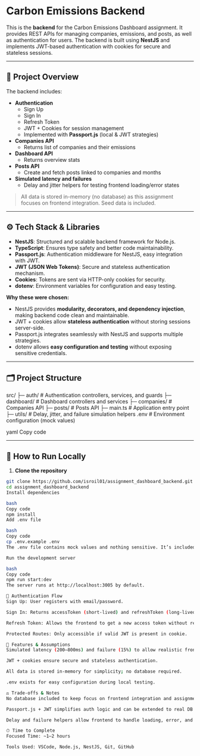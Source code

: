 # Carbon Emissions Backend

This is the **backend** for the Carbon Emissions Dashboard assignment. It provides REST APIs for managing companies, emissions, and posts, as well as authentication for users. The backend is built using **NestJS** and implements JWT-based authentication with cookies for secure and stateless sessions.

---

## 📝 Project Overview

The backend includes:

- **Authentication**
  - Sign Up
  - Sign In
  - Refresh Token
  - JWT + Cookies for session management
  - Implemented with **Passport.js** (local & JWT strategies)
- **Companies API**
  - Returns list of companies and their emissions
- **Dashboard API**
  - Returns overview stats
- **Posts API**
  - Create and fetch posts linked to companies and months
- **Simulated latency and failures**
  - Delay and jitter helpers for testing frontend loading/error states

> All data is stored in-memory (no database) as this assignment focuses on frontend integration. Seed data is included.

---

## ⚙️ Tech Stack & Libraries

- **NestJS**: Structured and scalable backend framework for Node.js.
- **TypeScript**: Ensures type safety and better code maintainability.
- **Passport.js**: Authentication middleware for NestJS, easy integration with JWT.
- **JWT (JSON Web Tokens)**: Secure and stateless authentication mechanism.
- **Cookies**: Tokens are sent via HTTP-only cookies for security.
- **dotenv**: Environment variables for configuration and easy testing.
  
**Why these were chosen:**

- NestJS provides **modularity, decorators, and dependency injection**, making backend code clean and maintainable.
- JWT + cookies allow **stateless authentication** without storing sessions server-side.
- Passport.js integrates seamlessly with NestJS and supports multiple strategies.
- dotenv allows **easy configuration and testing** without exposing sensitive credentials.

---

## 🗂 Project Structure

src/
├─ auth/ # Authentication controllers, services, and guards
├─ dashboard/ # Dashboard controllers and services
├─ companies/ # Companies API
├─ posts/ # Posts API
├─ main.ts # Application entry point
├─ utils/ # Delay, jitter, and failure simulation helpers
.env # Environment configuration (mock values)

yaml
Copy code

---

## 💾 How to Run Locally

1. **Clone the repository**
```bash
git clone https://github.com/isroil01/assignment_dashboard_backend.git
cd assignment_dashboard_backend
Install dependencies

bash
Copy code
npm install
Add .env file

bash
Copy code
cp .env.example .env
The .env file contains mock values and nothing sensitive. It’s included to make local testing easier.

Run the development server

bash
Copy code
npm run start:dev
The server runs at http://localhost:3005 by default.

🔑 Authentication Flow
Sign Up: User registers with email/password.

Sign In: Returns accessToken (short-lived) and refreshToken (long-lived) via HTTP-only cookies.

Refresh Token: Allows the frontend to get a new access token without re-login.

Protected Routes: Only accessible if valid JWT is present in cookie.

🧩 Features & Assumptions
Simulated latency (200–800ms) and failure (15%) to allow realistic frontend testing.

JWT + cookies ensure secure and stateless authentication.

All data is stored in-memory for simplicity; no database required.

.env exists for easy configuration during local testing.

⚖️ Trade-offs & Notes
No database included to keep focus on frontend integration and assignment requirements.

Passport.js + JWT simplifies auth logic and can be extended to real DB easily.

Delay and failure helpers allow frontend to handle loading, error, and retry logic naturally.

⏱ Time to Complete
Focused Time: ~1–2 hours

Tools Used: VSCode, Node.js, NestJS, Git, GitHub
